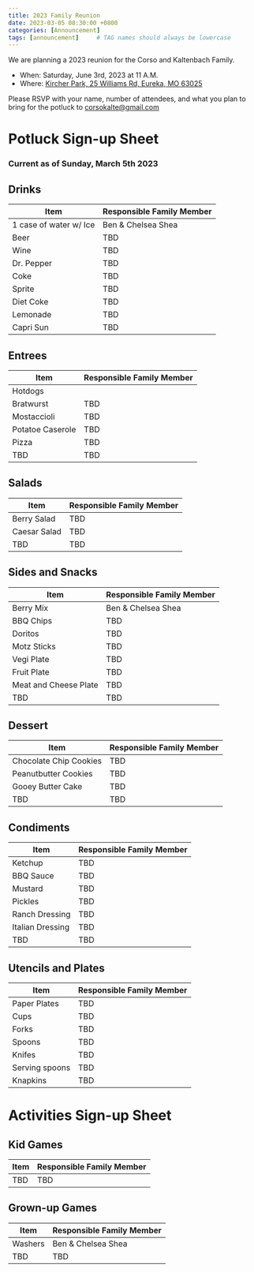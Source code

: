 ```yaml
---
title: 2023 Family Reunion
date: 2023-03-05 08:30:00 +0800
categories: [Announcement]
tags: [announcement]     # TAG names should always be lowercase
---
```


We are planning a 2023 reunion for the Corso and Kaltenbach Family.   

- When: Saturday, June 3rd, 2023 at 11 A.M.  
- Where: [Kircher Park, 25 Williams Rd, Eureka, MO 63025](https://www.google.com/maps/place/Kircher+Park/@38.502744,-90.6155987,16z/data=!4m14!1m7!3m6!1s0x87d92817a45c6819:0x8005682ed093d1f!2sKircher+Park!8m2!3d38.502744!4d-90.612958!16s%2Fg%2F1tcvjm_2!3m5!1s0x87d92817a45c6819:0x8005682ed093d1f!8m2!3d38.502744!4d-90.612958!16s%2Fg%2F1tcvjm_2)   

Please RSVP with your name, number of attendees, and what you plan to bring for the potluck to [corsokalte@gmail.com](mailto:corsokalte@gmail.com?subject=[CKFamilyReunion])

# Potluck Sign-up Sheet

### Current as of Sunday, March 5th 2023

## Drinks

| Item      | Responsible Family Member |
| ----------- | ----------- |
| 1 case of water w/ Ice    | Ben & Chelsea Shea       |
| Beer                      | TBD                      | 
| Wine                      | TBD                      |
| Dr. Pepper                | TBD                      | 
| Coke                      | TBD                      | 
| Sprite                    | TBD                      | 
| Diet Coke                 | TBD                      | 
| Lemonade                  | TBD                      | 
| Capri Sun                 | TBD                      | 

## Entrees

| Item      | Responsible Family Member |
| ----------- | ----------- |
| Hotdogs            |             |
| Bratwurst          |      TBD    |
| Mostaccioli        |      TBD    |
| Potatoe Caserole   |      TBD    |
| Pizza              |      TBD    |
| TBD                       | TBD                      | 


## Salads

| Item      | Responsible Family Member |
| ----------- | ----------- |
| Berry Salad     |    TBD         |
| Caesar Salad     |   TBD          |
| TBD                       | TBD                      | 

## Sides and Snacks

| Item      | Responsible Family Member |
| ----------- | ----------- |
| Berry Mix   |     Ben & Chelsea Shea              |
| BBQ Chips   |     TBD              |
| Doritos   |     TBD              |
| Motz Sticks   |     TBD              |
| Vegi Plate   |     TBD              |
| Fruit Plate   |     TBD              |
| Meat and Cheese Plate   |     TBD              |
| TBD                       | TBD                      | 

## Dessert

| Item      | Responsible Family Member |
| ----------- | ----------- |
| Chocolate Chip Cookies            |  TBD      |
| Peanutbutter Cookies            |  TBD      |
| Gooey Butter Cake     |  TBD      |
| TBD                       | TBD                      | 

## Condiments

| Item      | Responsible Family Member |
| ----------- | ----------- |
| Ketchup                  | TBD     |
| BBQ Sauce                | TBD     | 
| Mustard                  | TBD     | 
| Pickles                  | TBD     | 
| Ranch Dressing           |  TBD    |
| Italian Dressing           |  TBD    |
| TBD                      |  TBD    |

## Utencils and Plates

| Item      | Responsible Family Member |
| ----------- | ----------- |
| Paper Plates    | TBD       |
| Cups             | TBD      | 
| Forks            | TBD      | 
| Spoons           | TBD      | 
| Knifes           | TBD      | 
| Serving spoons   | TBD      | 
| Knapkins         | TBD      | 

# Activities Sign-up Sheet

## Kid Games

| Item      | Responsible Family Member |
| ----------- | ----------- |
| TBD    | TBD       |

## Grown-up Games

| Item      | Responsible Family Member |
| ----------- | ----------- |
| Washers    | Ben & Chelsea Shea       |
| TBD    | TBD     |

